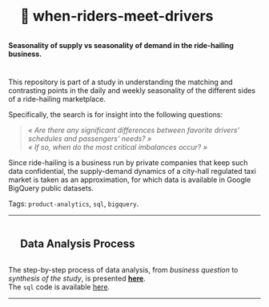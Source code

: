 <div id="user-content-toc"><ul><summary><h1 style="display: inline-block;">🚖 when-riders-meet-drivers</h1></summary></ul></div>
<b>Seasonality of supply vs seasonality of demand in the ride-hailing business.  </b>

<!-- ------------------------------------------------------------------------------------------------------------------------------------ -->
<!-- Illustration -->
<!-- ![ride-hailing-1](https://user-images.githubusercontent.com/58894233/232349913-2782cbc6-2e31-4219-8e97-61abd0ce4bf0.png) -->

#


<!-- ------------------------------------------------------------------------------------------------------------------------------------ -->
<!-- Intro -->

This repository is part of a study in understanding the matching and contrasting points in the daily and weekly seasonality of the different sides of a ride-hailing marketplace.  

Specifically, the search is for insight into the following questions:

> <i> « Are there any significant differences between favorite drivers' schedules and passengers' needs? » </i>  
> <i> « If so, when do the most critical imbalances occur? » </i> 

Since ride-hailing is a business run by private companies that keep such data confidential, the supply-demand dynamics of a city-hall regulated taxi market is taken as an approximation, for which data is available in Google BigQuery public datasets.

Tags: `product-analytics`, `sql`, `bigquery`.

<!--  # -->

<!-- ------------------------------------------------------------------------------------------------------------------------------------ -->

___

<!-- ------------------------------------------------------------------------------------------------------------------------------------ -->
<!-- Data Analysis Process -->

<div id="user-content-toc"><ul><summary><h2 style="display: inline-block;">Data Analysis Process</h2></summary></ul></div>

The step-by-step process of data analysis, from *business question* to *synthesis of the study*, is presented **[here](data-analysis.md)**.  
The `sql` code is available [here](when-riders-meet-drivers.sql).  

___

